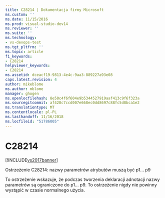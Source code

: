 ```yaml
---
title: C28214 | Dokumentacja firmy Microsoft
ms.custom: ''
ms.date: 11/15/2016
ms.prod: visual-studio-dev14
ms.reviewer: ''
ms.suite: ''
ms.technology:
- vs-devops-test
ms.tgt_pltfrm: ''
ms.topic: article
f1_keywords:
- C28214
helpviewer_keywords:
- C28214
ms.assetid: dceacf19-9813-4e4c-9aa3-889227a93e08
caps.latest.revision: 4
author: mikeblome
ms.author: mblome
manager: ghogen
ms.openlocfilehash: 8e50c4f6f604e9b5344527919aaf413c9f6f323a
ms.sourcegitcommit: af428c7ccd007e668ec0dd8697c88fc5d8bca1e2
ms.translationtype: MT
ms.contentlocale: pl-PL
ms.lasthandoff: 11/16/2018
ms.locfileid: "51786005"
---
```

# <a name="c28214"></a>C28214
[!INCLUDE[vs2017banner](../includes/vs2017banner.md)]

Ostrzeżenie C28214: nazwy parametrów atrybutów muszą być p1... p9  
  
 To ostrzeżenie wskazuje, że podczas tworzenia deklaracji adnotacji nazwy parametrów są ograniczone do p1... p9. To ostrzeżenie nigdy nie powinny wystąpić w czasie normalnego użycia.



